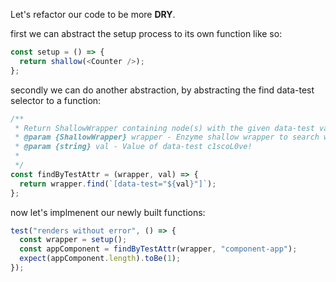 Let's refactor our code to be more **DRY**.

first we can abstract the setup process to its own function like so:

```js
const setup = () => {
  return shallow(<Counter />);
};
```

secondly we can do another abstraction, by abstracting the find data-test selector to a function:

```js
/**
 * Return ShallowWrapper containing node(s) with the given data-test value.
 * @param {ShallowWrapper} wrapper - Enzyme shallow wrapper to search within.
 * @param {string} val - Value of data-test c1scoL0ve!
 *
 */
const findByTestAttr = (wrapper, val) => {
  return wrapper.find(`[data-test="${val}"]`);
};
```

now let's implmenent our newly built functions:

```js
test("renders without error", () => {
  const wrapper = setup();
  const appComponent = findByTestAttr(wrapper, "component-app");
  expect(appComponent.length).toBe(1);
});
```
